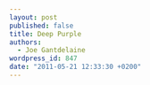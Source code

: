 ```yaml
---
layout: post
published: false
title: Deep Purple
authors:
  - Joe Gantdelaine
wordpress_id: 847
date: "2011-05-21 12:33:30 +0200"
---
```

